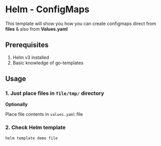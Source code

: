 # Helm - ConfigMaps 

This template will show you how you can create configmaps direct from **files** & also from **Values.yaml**


## Prerequisites

1. Helm v3 installed
2. Basic knowledge of go-templates


## Usage

### 1. Just place files in `file/tmp/` directory 

**Optionally**

Place file contents in `values.yaml` file

### 2. Check Helm template

```
helm template demo file
```
